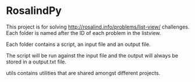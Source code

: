 # RosalindPy
This project is for solving http://rosalind.info/problems/list-view/ challenges. Each folder is named after the ID of each problem in the listview. 

Each folder contains a script, an input file and an output file. 

The script will be run against the input file and the output will always be stored in a output.txt file. 

utils contains utilities that are shared amongst different projects. 

